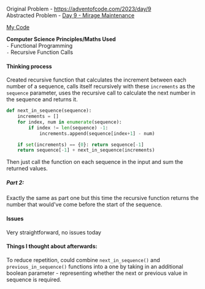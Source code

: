 Original Problem - https://adventofcode.com/2023/day/9  
Abstracted Problem - [Day 9 - Mirage Maintenance](/main/day-9/abstract_problem.md)


[My Code](/main/day-9/day_9.py)

__Computer Science Principles/Maths Used__  
`-` Functional Programming  
`-` Recursive Function Calls  


#### Thinking process
Created recursive function that 
calculates the increment between each number of a sequence, 
calls itself recursively with these `increments` as the `sequence` parameter, 
uses the recursive call to calculate the next number in the sequence 
and returns it.

```python
def next_in_sequence(sequence):
    increments = []
    for index, num in enumerate(sequence):
        if index != len(sequence) -1:
            increments.append(sequence[index+1] - num)

    if set(increments) == {0}: return sequence[-1]
    return sequence[-1] + next_in_sequence(increments)
```

Then just call the function on each sequence in the input and sum the returned values.


##### Part 2:
Exactly the same as part one but this time the recursive function returns the number that would've come before the start of the sequence.


#### Issues
Very straightforward, no issues today


#### Things I thought about afterwards:
To reduce repetition, could combine `next_in_sequence()` and `previous_in_sequence()` functions into a one by taking in an additional boolean parameter - representing whether the next or previous value in sequence is required.